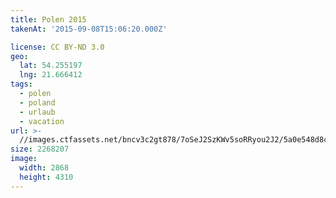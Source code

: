 ```yaml
---
title: Polen 2015
takenAt: '2015-09-08T15:06:20.000Z'

license: CC BY-ND 3.0
geo:
  lat: 54.255197
  lng: 21.666412
tags:
  - polen
  - poland
  - urlaub
  - vacation
url: >-
  //images.ctfassets.net/bncv3c2gt878/7oSeJ2SzKWv5soRRyou2J2/5a0e548d8c26a0c7aefe9c0ab9f67be9/polen-2015_25324873494_o
size: 2268207
image:
  width: 2868
  height: 4310
---
```

